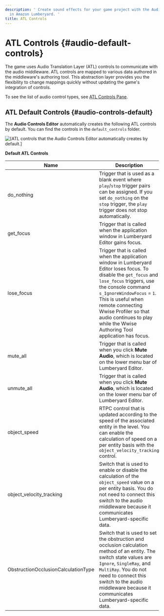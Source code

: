 ```yaml
---
description: ' Create sound effects for your game project with the Audio Controls Editor
  in Amazon Lumberyard. '
title: ATL Controls
---
```

# ATL Controls {#audio-default-controls}

The game uses Audio Translation Layer \(ATL\) controls to communicate with the audio middleware\. ATL controls are mapped to various data authored in the middleware's authoring tool\. This abstraction layer provides you the flexibility to change mappings quickly without updating the game's integration of controls\.

To see the list of audio control types, see [ATL Controls Pane](/docs/user-guide/features/interactivity/audio/atl-editor-atl-controls.md)\.

## ATL Default Controls {#audio-controls-default}

The **Audio Controls Editor** automatically creates the following ATL controls by default\. You can find the controls in the `default_controls` folder\.

![\[ATL controls that the Audio Controls Editor automatically creates by default.\]](/images/user-guide/audio/audio-atl-editor-default.png)


**Default ATL Controls**

| Name | Description |
| --- | --- |
| do\_nothing |  Trigger that is used as a blank event where `play`/`stop` trigger pairs can be assigned\. If you set `do_nothing` on the `stop` trigger, the `play` trigger does not stop automatically\.  |
| get\_focus |  Trigger that is called when the application window in Lumberyard Editor gains focus\.   |
| lose\_focus |  Trigger that is called when the application window in Lumberyard Editor loses focus\.  To disable the `get_focus` and `lose_focus` triggers, use the console command `s_IgnoreWindowFocus` = `1`\. This is useful when remote connecting Wwise Profiler so that audio continues to play while the Wwise Authoring Tool application has focus\.   |
| mute\_all |  Trigger that is called when you click **Mute Audio**, which is located on the lower menu bar of Lumberyard Editor\.  |
| unmute\_all |  Trigger that is called when you click **Mute Audio**, which is located on the lower menu bar of Lumberyard Editor\.  |
| object\_speed |  RTPC control that is updated according to the speed of the associated entity in the level\. You can enable the calculation of speed on a per entity basis with the `object_velocity_tracking` control\.   |
| object\_velocity\_tracking |  Switch that is used to enable or disable the calculation of the `object_speed` value on a per entity basis\. You do not need to connect this switch to the audio middleware because it communicates Lumberyard\-specific data\.   |
| ObstructionOcclusionCalculationType |  Switch that is used to set the obstruction and occlusion calculation method of an entity\. The switch state values are `Ignore`, `SingleRay`, and `MultiRay`\. You do not need to connect this switch to the audio middleware because it communicates Lumberyard\-specific data\.   |
